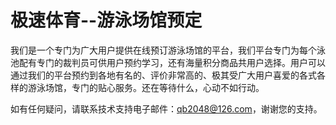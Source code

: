 # 极速体育--游泳场馆预定

我们是一个专门为广大用户提供在线预订游泳场馆的平台，我们平台专门为每个泳池配有专门的裁判员可供用户预约学习，还有海量积分商品共用户选择。用户可以通过我们的平台预约到各地有名的、评价非常高的、极其受广大用户喜爱的各式各样的游泳场馆，专门的贴心服务。还在等待什么，心动不如行动。

如有任何疑问，请联系技术支持电子邮件：qb2048@126.com，谢谢您的支持。
